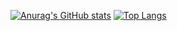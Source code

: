 [![Anurag's GitHub stats](https://github-readme-stats.vercel.app/api?username=DonnaTelloo&count_private=true&include_all_commits=true&hide=contribs&show_icons=true)](https://github.com/DonnaTelloo)
[![Top Langs](https://github-readme-stats.vercel.app/api/top-langs/?username=DonnaTelloo&layout=compact)](https://github.com/DonnaTelloo)
